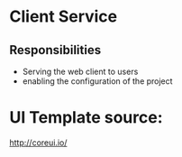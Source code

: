 # Client Service

## Responsibilities
- Serving the web client to users
- enabling the configuration of the project

# UI Template source: 
http://coreui.io/